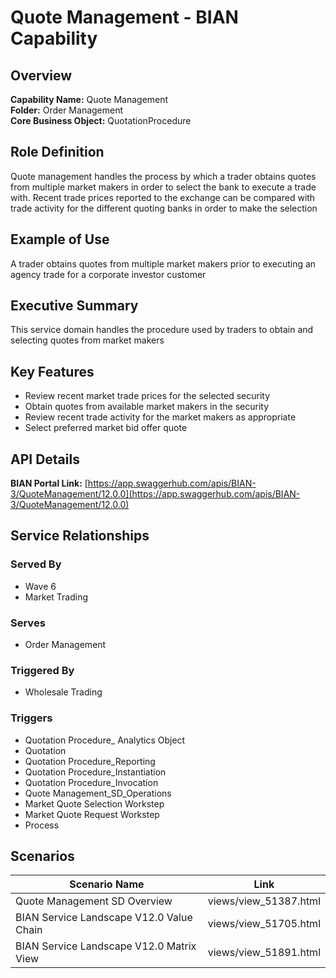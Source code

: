 # Quote Management - BIAN Capability

## Overview
**Capability Name:** Quote Management  
**Folder:** Order Management  
**Core Business Object:** QuotationProcedure

## Role Definition
Quote management handles the process by which a trader obtains quotes from multiple market makers in order to select the bank to execute a trade with. Recent trade prices reported to the exchange can be compared with trade activity for the different quoting banks in order to make the selection

## Example of Use
A trader obtains quotes from multiple market makers prior to executing an agency trade for a corporate investor customer

## Executive Summary
This service domain handles the procedure used by traders to obtain and selecting quotes from market makers

## Key Features
- Review recent market trade prices for the selected security
- Obtain quotes from available market makers in the security
- Review recent trade activity for the market makers as appropriate
- Select preferred market bid offer quote

## API Details
**BIAN Portal Link:** [https://app.swaggerhub.com/apis/BIAN-3/QuoteManagement/12.0.0](https://app.swaggerhub.com/apis/BIAN-3/QuoteManagement/12.0.0)

## Service Relationships

### Served By
- Wave 6
- Market Trading

### Serves
- Order Management

### Triggered By
- Wholesale Trading

### Triggers
- Quotation Procedure_ Analytics Object
- Quotation
- Quotation Procedure_Reporting
- Quotation Procedure_Instantiation
- Quotation Procedure_Invocation
- Quote Management_SD_Operations
- Market Quote Selection Workstep
- Market Quote Request Workstep
- Process

## Scenarios
| Scenario Name | Link |
|---------------|------|
| Quote Management SD Overview | views/view_51387.html |
| BIAN Service Landscape V12.0 Value Chain | views/view_51705.html |
| BIAN Service Landscape V12.0 Matrix View | views/view_51891.html |
